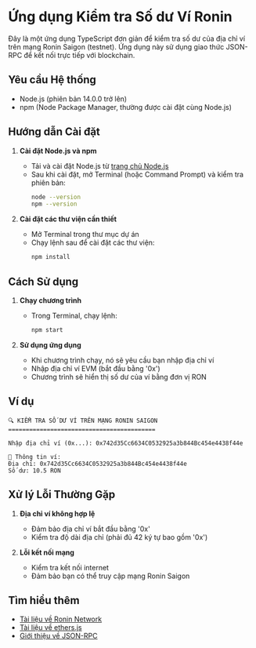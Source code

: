 # Ứng dụng Kiểm tra Số dư Ví Ronin

Đây là một ứng dụng TypeScript đơn giản để kiểm tra số dư của địa chỉ ví trên mạng Ronin Saigon (testnet). Ứng dụng này sử dụng giao thức JSON-RPC để kết nối trực tiếp với blockchain.

## Yêu cầu Hệ thống

- Node.js (phiên bản 14.0.0 trở lên)
- npm (Node Package Manager, thường được cài đặt cùng Node.js)

## Hướng dẫn Cài đặt

1. **Cài đặt Node.js và npm**
   - Tải và cài đặt Node.js từ [trang chủ Node.js](https://nodejs.org/)
   - Sau khi cài đặt, mở Terminal (hoặc Command Prompt) và kiểm tra phiên bản:
     ```bash
     node --version
     npm --version
     ```

2. **Cài đặt các thư viện cần thiết**
   - Mở Terminal trong thư mục dự án
   - Chạy lệnh sau để cài đặt các thư viện:
     ```bash
     npm install
     ```

## Cách Sử dụng

1. **Chạy chương trình**
   - Trong Terminal, chạy lệnh:
     ```bash
     npm start
     ```

2. **Sử dụng ứng dụng**
   - Khi chương trình chạy, nó sẽ yêu cầu bạn nhập địa chỉ ví
   - Nhập địa chỉ ví EVM (bắt đầu bằng '0x')
   - Chương trình sẽ hiển thị số dư của ví bằng đơn vị RON

## Ví dụ

```
🔍 KIỂM TRA SỐ DƯ VÍ TRÊN MẠNG RONIN SAIGON
==========================================

Nhập địa chỉ ví (0x...): 0x742d35Cc6634C0532925a3b844Bc454e4438f44e

📍 Thông tin ví:
Địa chỉ: 0x742d35Cc6634C0532925a3b844Bc454e4438f44e
Số dư: 10.5 RON
```

## Xử lý Lỗi Thường Gặp

1. **Địa chỉ ví không hợp lệ**
   - Đảm bảo địa chỉ ví bắt đầu bằng '0x'
   - Kiểm tra độ dài địa chỉ (phải đủ 42 ký tự bao gồm '0x')

2. **Lỗi kết nối mạng**
   - Kiểm tra kết nối internet
   - Đảm bảo bạn có thể truy cập mạng Ronin Saigon

## Tìm hiểu thêm

- [Tài liệu về Ronin Network](https://docs.skymavis.com/ronin/)
- [Tài liệu về ethers.js](https://docs.ethers.io/)
- [Giới thiệu về JSON-RPC](https://ethereum.org/en/developers/docs/apis/json-rpc/)